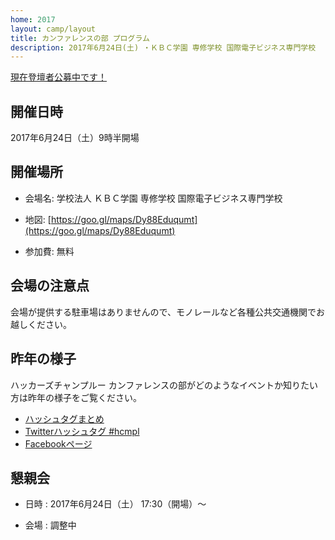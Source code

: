 ```yaml
---
home: 2017
layout: camp/layout
title: カンファレンスの部 プログラム
description: 2017年6月24日(土) ・ＫＢＣ学園 専修学校 国際電子ビジネス専門学校
---
```


<p><a href="https://github.com/hackers-champloo/cfp2017/" class="alert button" target="_blank">現在登壇者公募中です！</a></p>


<i class="fa fa-calendar"></i> 開催日時
--------------------------------------------------------------------------------

2017年6月24日（土）9時半開場

<i class="fa fa-map-marker"></i> 開催場所
--------------------------------------------------------------------------------

- 会場名: 学校法人 ＫＢＣ学園 専修学校 国際電子ビジネス専門学校

- 地図:  [https://goo.gl/maps/Dy88Eduqumt](https://goo.gl/maps/Dy88Eduqumt)

- 参加費: 無料

<!--
<p><a href="https://hackers-champloo.doorkeeper.jp/events/42325" class="medium button" target="_blank">カンファレンス申し込み！</a></p>
-->

<i class="fa fa-bullhorn"></i> 会場の注意点
--------------------------------------------------------------------------------

会場が提供する駐車場はありませんので、モノレールなど各種公共交通機関でお越しください。

<i class="fa fa-comments"></i> 昨年の様子
--------------------------------------------------------------------------------

ハッカーズチャンプルー カンファレンスの部がどのようなイベントか知りたい方は昨年の様子をご覧ください。

* [ハッシュタグまとめ](http://togetter.com/li/992121)
* [Twitterハッシュタグ #hcmpl](https://twitter.com/search?f=tweets&vertical=default&q=%23hcmpl&src=typd)
* [Facebookページ](https://www.facebook.com/hackerschamploo) 



<i class="fa fa-beer"></i> 懇親会
--------------------------------------------------------------------------------

- 日時 : 2017年6月24日（土） 17:30（開場）〜

- 会場 : 調整中

<!--
<p><a href="https://hackers-champloo.doorkeeper.jp/events/42458" class="medium button" target="_blank">懇親会申し込み！</a></p>
-->
